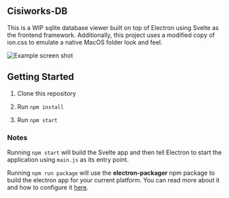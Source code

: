 ## Cisiworks-DB
This is a WIP sqlite database viewer built on top of Electron using Svelte as the frontend framework.
Additionally, this project uses a modified copy of ion.css to emulate a native MacOS folder look and feel.

![Example screen shot](https://github.com/aceriverson/cisiworks-db/img/scrns.png?raw=true.png)

## Getting Started

1. Clone this repository

2. Run `npm install`

3. Run `npm start`


### Notes
Running `npm start` will build the Svelte app and then tell Electron to start the application using `main.js` as its entry point.

Running `npm run package` will use the **electron-packager** npm package to build the electron app for your current platform. You can read more about it and how to configure it [here](https://github.com/electron/electron-packager).
